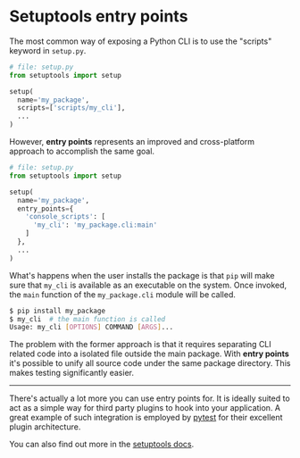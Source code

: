 # Setuptools entry points
The most common way of exposing a Python CLI is to use the "scripts"
keyword in ``setup.py``.

```python
# file: setup.py
from setuptools import setup

setup(
  name='my_package',
  scripts=['scripts/my_cli'],
  ...
)
```

However, **entry points** represents an improved and cross-platform
approach to accomplish the same goal.

```python
# file: setup.py
from setuptools import setup

setup(
  name='my_package',
  entry_points={
    'console_scripts': [
      'my_cli': 'my_package.cli:main'
    ]
  },
  ...
)
```

What's happens when the user installs the package is that ``pip`` will
make sure that ``my_cli`` is available as an executable on the system.
Once invoked, the ``main`` function of the ``my_package.cli`` module
will be called.

```bash
$ pip install my_package
$ my_cli  # the main function is called
Usage: my_cli [OPTIONS] COMMAND [ARGS]...
```

The problem with the former approach is that it requires separating
CLI related code into a isolated file outside the main package. With
**entry points** it's possible to unify all source code under the same
package directory. This makes testing significantly easier.

---------------------

There's actually a lot more you can use entry points for. It is ideally
suited to act as a simple way for third party plugins to hook into your
application. A great example of such integration is employed by
[pytest][pytest] for their excellent plugin architecture.

You can also find out more in the [setuptools docs][setuptools].


[pytest]: http://pytest.org/latest/
[setuptools]: https://pythonhosted.org/setuptools/setuptools.html#automatic-script-creation
